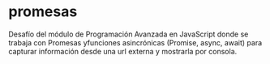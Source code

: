 # promesas
Desafío del módulo de Programación Avanzada en JavaScript donde se trabaja con Promesas yfunciones asincrónicas (Promise, async, await) para capturar información desde una url externa y mostrarla por consola.
